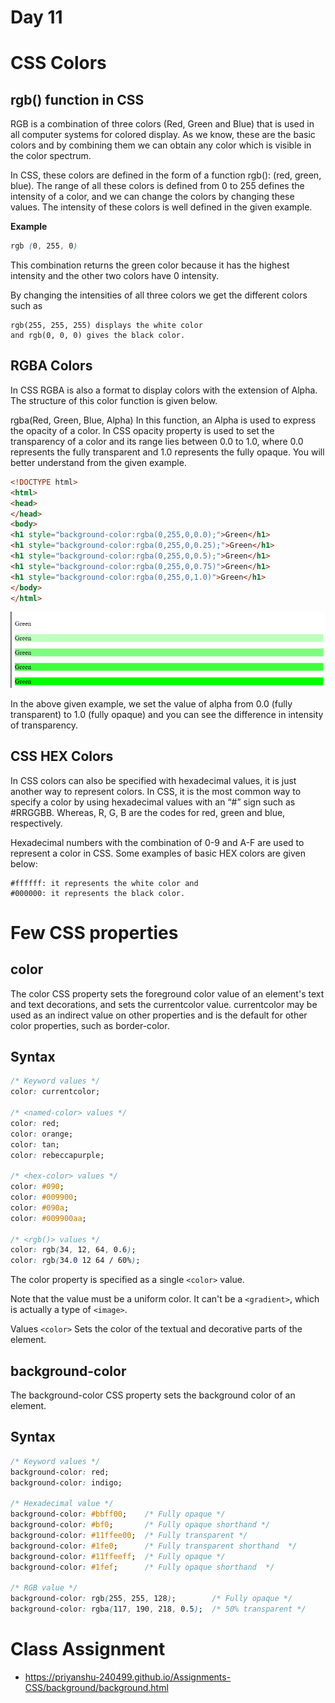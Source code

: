 # Day 11

# CSS Colors

## rgb() function in CSS
RGB is a combination of three colors (Red, Green and Blue) that is used in all computer systems for colored display. As we know, these are the basic colors and by combining them we can obtain any color which is visible in the color spectrum.

In CSS, these colors are defined in the form of a function rgb(): (red, green, blue). The range of all these colors is defined from 0 to 255 defines the intensity of a color, and we can change the colors by changing these values. The intensity of these colors is well defined in the given example.

**Example**

```css
rgb (0, 255, 0)
```
This combination returns the green color because it has the highest intensity and the other two colors have 0 intensity.

By changing the intensities of all three colors we get the different colors such as

```
rgb(255, 255, 255) displays the white color
and rgb(0, 0, 0) gives the black color.
```

## RGBA Colors
In CSS RGBA is also a format to display colors with the extension of Alpha. The structure of this color function is given below.

rgba(Red, Green, Blue, Alpha)
In this function, an Alpha is used to express the opacity of a color. In CSS opacity property is used to set the transparency of a color and its range lies between 0.0 to 1.0, where 0.0 represents the fully transparent and 1.0 represents the fully opaque. You will better understand from the given example.

```html
<!DOCTYPE html>
<html>
<head>
</head>
<body>
<h1 style="background-color:rgba(0,255,0,0.0);">Green</h1>
<h1 style="background-color:rgba(0,255,0,0.25);">Green</h1>
<h1 style="background-color:rgba(0,255,0,0.5);">Green</h1>
<h1 style="background-color:rgba(0,255,0,0.75)">Green</h1>
<h1 style="background-color:rgba(0,255,0,1.0)">Green</h1>
</body>
</html>
```

![color](./Images/Color-in-CSS-2.png)

In the above given example, we set the value of alpha from 0.0 (fully transparent) to 1.0 (fully opaque) and you can see the difference in intensity of transparency.

## CSS HEX Colors
In CSS colors can also be specified with hexadecimal values, it is just another way to represent colors. In CSS, it is the most common way to specify a color by using hexadecimal values with an “#” sign such as #RRGGBB. Whereas, R, G, B are the codes for red, green and blue, respectively.

Hexadecimal numbers with the combination of 0-9 and A-F are used to represent a color in CSS. Some examples of basic HEX colors are given below:

```
#ffffff: it represents the white color and
#000000: it represents the black color.
```

# Few CSS properties

## color
The color CSS property sets the foreground color value of an element's text and text decorations, and sets the currentcolor value. currentcolor may be used as an indirect value on other properties and is the default for other color properties, such as border-color.

## Syntax

```css
/* Keyword values */
color: currentcolor;

/* <named-color> values */
color: red;
color: orange;
color: tan;
color: rebeccapurple;

/* <hex-color> values */
color: #090;
color: #009900;
color: #090a;
color: #009900aa;

/* <rgb()> values */
color: rgb(34, 12, 64, 0.6);
color: rgb(34.0 12 64 / 60%);
```

The color property is specified as a single ``<color>`` value.

Note that the value must be a uniform color. It can't be a ``<gradient>``, which is actually a type of ``<image>``.

Values
``<color>``
Sets the color of the textual and decorative parts of the element.

## background-color
The background-color CSS property sets the background color of an element.

## Syntax

```css
/* Keyword values */
background-color: red;
background-color: indigo;

/* Hexadecimal value */
background-color: #bbff00;    /* Fully opaque */
background-color: #bf0;       /* Fully opaque shorthand */
background-color: #11ffee00;  /* Fully transparent */
background-color: #1fe0;      /* Fully transparent shorthand  */
background-color: #11ffeeff;  /* Fully opaque */
background-color: #1fef;      /* Fully opaque shorthand  */

/* RGB value */
background-color: rgb(255, 255, 128);        /* Fully opaque */
background-color: rgba(117, 190, 218, 0.5);  /* 50% transparent */
```
# Class Assignment
- https://priyanshu-240499.github.io/Assignments-CSS/background/background.html

